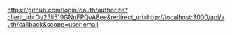 https://github.com/login/oauth/authorize?client_id=Ov23li519GNnFPQvA8ee&redirect_uri=http://localhost:3000/api/auth/callback&scope=user:email
